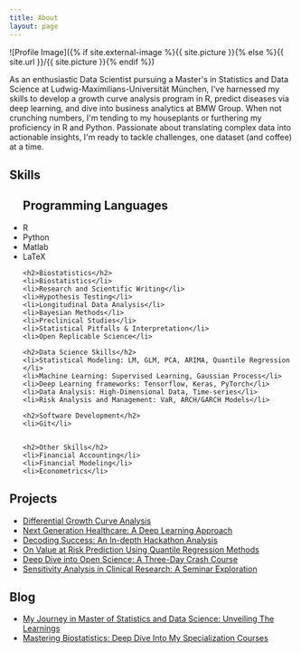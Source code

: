 ```yaml
---
title: About
layout: page
---
```

![Profile Image]({% if site.external-image %}{{ site.picture }}{% else %}{{ site.url }}/{{ site.picture }}{% endif %})

<p>As an enthusiastic Data Scientist pursuing a Master's in Statistics and Data Science at Ludwig-Maximilians-Universität München, I've harnessed my skills to develop a growth curve analysis program in R, predict diseases via deep learning, and dive into business analytics at BMW Group. When not crunching numbers, I'm tending to my houseplants or furthering my proficiency in R and Python. Passionate about translating complex data into actionable insights, I'm ready to tackle challenges, one dataset (and coffee) at a time.</p>


<h2>Skills</h2>

<ul class="skill-list">
    <h2>Programming Languages</h2>
    <li>R</li>
    <li>Python</li>
    <li>Matlab</li>
    <li>LaTeX</li>

    <h2>Biostatistics</h2>
    <li>Biostatistics</li>
    <li>Research and Scientific Writing</li>
    <li>Hypothesis Testing</li>
    <li>Longitudinal Data Analysis</li>
    <li>Bayesian Methods</li>
    <li>Preclinical Studies</li> 
    <li>Statistical Pitfalls & Interpretation</li> 
    <li>Open Replicable Science</li> 

    <h2>Data Science Skills</h2>
    <li>Statistical Modeling: LM, GLM, PCA, ARIMA, Quantile Regression </li>
    <li>Machine Learning: Supervised Learning, Gaussian Process</li>
    <li>Deep Learning frameworks: Tensorflow, Keras, PyTorch</li>
    <li>Data Analysis: High-Dimensional Data, Time-series</li>
    <li>Risk Analysis and Management: VaR, ARCH/GARCH Models</li>

    <h2>Software Development</h2>
    <li>Git</li>

    
    <h2>Other Skills</h2>
    <li>Financial Accounting</li>
    <li>Financial Modeling</li>
    <li>Econometrics</li>
</ul>


<h2>Projects</h2>

<ul>
	<li><a href="_posts/2023-07-24-differentialgrowth.markdown">Differential Growth Curve Analysis</a></li>
	<li><a href="_posts/2023-07-23-NGH.markdown">Next Generation Healthcare: A Deep Learning Approach</a></li>
	<li><a href="_posts/2023-07-23-TUM.markdown">Decoding Success: An In-depth Hackathon Analysis </a></li>
	<li><a href="_posts/2023-07-24-Bachelorthesis.markdown">On Value at Risk Prediction Using Quantile Regression Methods</a></li>
	<li><a href="_posts/2023-07-24-CrashCourse.markdown">Deep Dive into Open Science: A Three-Day Crash Course</a></li>
	<li><a href="_posts/2023-07-24-Seminar.markdown">Sensitivity Analysis in Clinical Research: A Seminar Exploration</a></li>
</ul>


<h2>Blog</h2>

<ul>
    <li><a href="_posts/2023-07-24-StatisticsandDataScience.markdown">My Journey in Master of Statistics and Data Science: Unveiling The Learnings</a></li>
    <li><a href="_posts/2023-07-24-Biostatistics.markdown">Mastering Biostatistics: Deep Dive Into My Specialization Courses</a></li>
</ul>